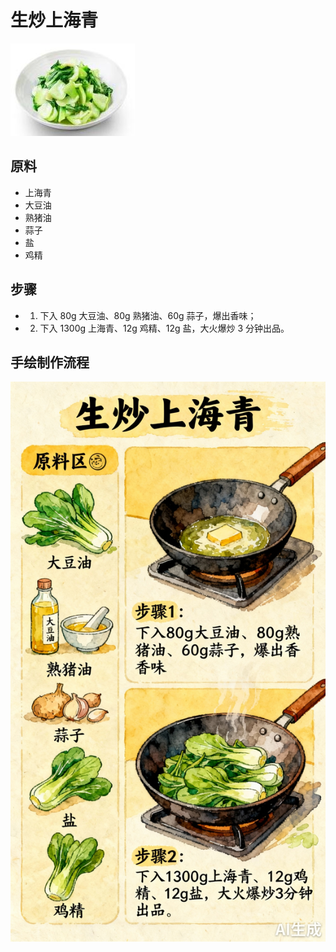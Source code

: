 # 生炒上海青

![生炒上海青](../images/生炒上海青.jpg)


## 原料
- 上海青
- 大豆油
- 熟猪油
- 蒜子
- 盐
- 鸡精

## 步骤
- 1. 下入 80g 大豆油、80g 熟猪油、60g 蒜子，爆出香味；
- 2. 下入 1300g 上海青、12g 鸡精、12g 盐，大火爆炒 3 分钟出品。


## 手绘制作流程

![手绘制作流程](../images/炒菜/生炒上海青.jpg)
